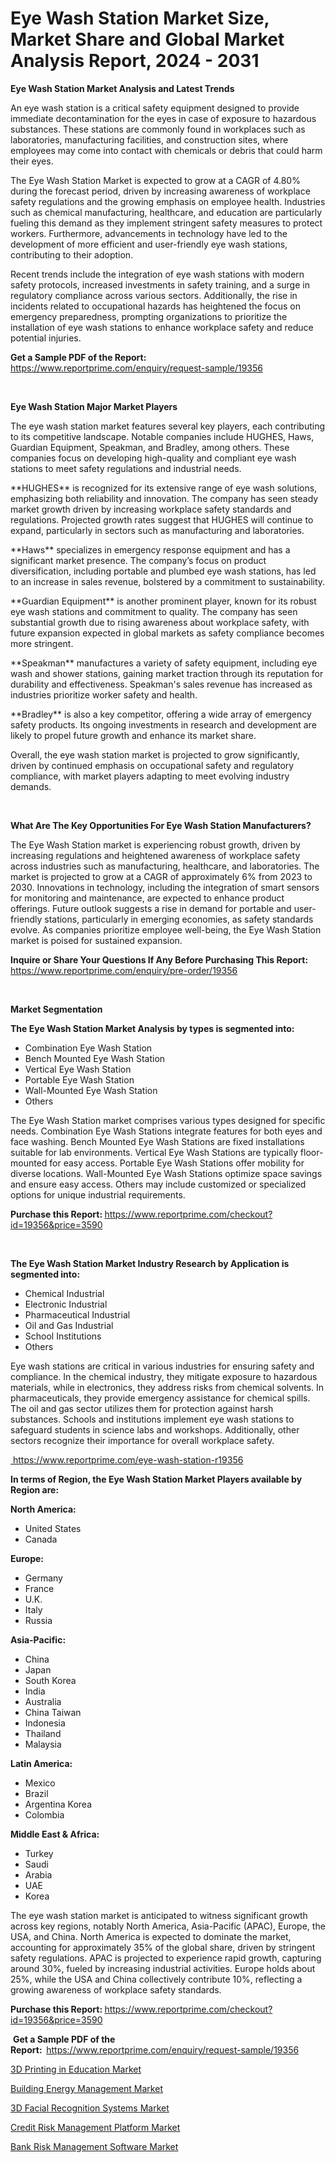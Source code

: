 <p><h1>Eye Wash Station Market Size, Market Share and Global Market Analysis Report, 2024 - 2031</h1></p><p><strong>Eye Wash Station Market Analysis and Latest Trends</strong></p>
<p><p>An eye wash station is a critical safety equipment designed to provide immediate decontamination for the eyes in case of exposure to hazardous substances. These stations are commonly found in workplaces such as laboratories, manufacturing facilities, and construction sites, where employees may come into contact with chemicals or debris that could harm their eyes. </p><p>The Eye Wash Station Market is expected to grow at a CAGR of 4.80% during the forecast period, driven by increasing awareness of workplace safety regulations and the growing emphasis on employee health. Industries such as chemical manufacturing, healthcare, and education are particularly fueling this demand as they implement stringent safety measures to protect workers. Furthermore, advancements in technology have led to the development of more efficient and user-friendly eye wash stations, contributing to their adoption. </p><p>Recent trends include the integration of eye wash stations with modern safety protocols, increased investments in safety training, and a surge in regulatory compliance across various sectors. Additionally, the rise in incidents related to occupational hazards has heightened the focus on emergency preparedness, prompting organizations to prioritize the installation of eye wash stations to enhance workplace safety and reduce potential injuries.</p></p>
<p><strong>Get a Sample PDF of the Report:&nbsp;</strong> <a href="https://www.reportprime.com/enquiry/request-sample/19356?utm_campaign=39&utm_medium=2&utm_source=Github&utm_content=ia&utm_term=23112024&utm_id=eye-wash-station">https://www.reportprime.com/enquiry/request-sample/19356</a></p>
<p>&nbsp;</p>
<p><strong>Eye Wash Station Major Market Players</strong></p>
<p><p>The eye wash station market features several key players, each contributing to its competitive landscape. Notable companies include HUGHES, Haws, Guardian Equipment, Speakman, and Bradley, among others. These companies focus on developing high-quality and compliant eye wash stations to meet safety regulations and industrial needs.</p><p>**HUGHES** is recognized for its extensive range of eye wash solutions, emphasizing both reliability and innovation. The company has seen steady market growth driven by increasing workplace safety standards and regulations. Projected growth rates suggest that HUGHES will continue to expand, particularly in sectors such as manufacturing and laboratories.</p><p>**Haws** specializes in emergency response equipment and has a significant market presence. The company’s focus on product diversification, including portable and plumbed eye wash stations, has led to an increase in sales revenue, bolstered by a commitment to sustainability.</p><p>**Guardian Equipment** is another prominent player, known for its robust eye wash stations and commitment to quality. The company has seen substantial growth due to rising awareness about workplace safety, with future expansion expected in global markets as safety compliance becomes more stringent.</p><p>**Speakman** manufactures a variety of safety equipment, including eye wash and shower stations, gaining market traction through its reputation for durability and effectiveness. Speakman's sales revenue has increased as industries prioritize worker safety and health.</p><p>**Bradley** is also a key competitor, offering a wide array of emergency safety products. Its ongoing investments in research and development are likely to propel future growth and enhance its market share.</p><p>Overall, the eye wash station market is projected to grow significantly, driven by continued emphasis on occupational safety and regulatory compliance, with market players adapting to meet evolving industry demands.</p></p>
<p>&nbsp;</p>
<p><strong>What Are The Key Opportunities For Eye Wash Station Manufacturers?</strong></p>
<p><p>The Eye Wash Station market is experiencing robust growth, driven by increasing regulations and heightened awareness of workplace safety across industries such as manufacturing, healthcare, and laboratories. The market is projected to grow at a CAGR of approximately 6% from 2023 to 2030. Innovations in technology, including the integration of smart sensors for monitoring and maintenance, are expected to enhance product offerings. Future outlook suggests a rise in demand for portable and user-friendly stations, particularly in emerging economies, as safety standards evolve. As companies prioritize employee well-being, the Eye Wash Station market is poised for sustained expansion.</p></p>
<p><strong>Inquire or Share Your Questions If Any Before Purchasing This Report:</strong> <a href="https://www.reportprime.com/enquiry/pre-order/19356?utm_campaign=39&utm_medium=2&utm_source=Github&utm_content=ia&utm_term=23112024&utm_id=eye-wash-station">https://www.reportprime.com/enquiry/pre-order/19356</a></p>
<p>&nbsp;</p>
<p><strong>Market Segmentation</strong></p>
<p><strong>The Eye Wash Station Market Analysis by types is segmented into:</strong></p>
<p><ul><li>Combination Eye Wash Station</li><li>Bench Mounted Eye Wash Station</li><li>Vertical Eye Wash Station</li><li>Portable Eye Wash Station</li><li>Wall-Mounted Eye Wash Station</li><li>Others</li></ul></p>
<p><p>The Eye Wash Station market comprises various types designed for specific needs. Combination Eye Wash Stations integrate features for both eyes and face washing. Bench Mounted Eye Wash Stations are fixed installations suitable for lab environments. Vertical Eye Wash Stations are typically floor-mounted for easy access. Portable Eye Wash Stations offer mobility for diverse locations. Wall-Mounted Eye Wash Stations optimize space savings and ensure easy access. Others may include customized or specialized options for unique industrial requirements.</p></p>
<p><strong>Purchase this Report:&nbsp;</strong><a href="https://www.reportprime.com/checkout?id=19356&price=3590&utm_campaign=39&utm_medium=2&utm_source=Github&utm_content=ia&utm_term=23112024&utm_id=eye-wash-station">https://www.reportprime.com/checkout?id=19356&price=3590</a></p>
<p>&nbsp;</p>
<p><strong>The Eye Wash Station Market Industry Research by Application is segmented into:</strong></p>
<p><ul><li>Chemical Industrial</li><li>Electronic Industrial</li><li>Pharmaceutical Industrial</li><li>Oil and Gas Industrial</li><li>School Institutions</li><li>Others</li></ul></p>
<p><p>Eye wash stations are critical in various industries for ensuring safety and compliance. In the chemical industry, they mitigate exposure to hazardous materials, while in electronics, they address risks from chemical solvents. In pharmaceuticals, they provide emergency assistance for chemical spills. The oil and gas sector utilizes them for protection against harsh substances. Schools and institutions implement eye wash stations to safeguard students in science labs and workshops. Additionally, other sectors recognize their importance for overall workplace safety.</p></p>
<p><a href="https://www.reportprime.com/eye-wash-station-r19356?utm_campaign=39&utm_medium=2&utm_source=Github&utm_content=ia&utm_term=23112024&utm_id=eye-wash-station">&nbsp;https://www.reportprime.com/eye-wash-station-r19356</a></p>
<p><strong>In terms of Region, the Eye Wash Station Market Players available by Region are:</strong></p>
<p>
    <p> <strong> North America: </strong>
        <ul>
            <li>United States</li>
            <li>Canada</li>
        </ul>
        </p> 
    <p> <strong> Europe: </strong>
        <ul>
            <li>Germany</li>
            <li>France</li>
            <li>U.K.</li>
            <li>Italy</li>
            <li>Russia</li>
        </ul>
        </p> 
    <p> <strong> Asia-Pacific: </strong>
        <ul>
            <li>China</li>
            <li>Japan</li>
            <li>South Korea</li>
            <li>India</li>
            <li>Australia</li>
            <li>China Taiwan</li>
            <li>Indonesia</li>
            <li>Thailand</li>
            <li>Malaysia</li>
        </ul>
        </p> 
    <p> <strong> Latin America: </strong>
        <ul>
            <li>Mexico</li>
            <li>Brazil</li>
            <li>Argentina Korea</li>
            <li>Colombia</li>
        </ul>
        </p> 
    <p> <strong> Middle East & Africa: </strong>
        <ul>
            <li>Turkey</li>
            <li>Saudi</li>
            <li>Arabia</li>
            <li>UAE</li>
            <li>Korea</li>
        </ul>
    </p>
    </p>
<p><p>The eye wash station market is anticipated to witness significant growth across key regions, notably North America, Asia-Pacific (APAC), Europe, the USA, and China. North America is expected to dominate the market, accounting for approximately 35% of the global share, driven by stringent safety regulations. APAC is projected to experience rapid growth, capturing around 30%, fueled by increasing industrial activities. Europe holds about 25%, while the USA and China collectively contribute 10%, reflecting a growing awareness of workplace safety standards.</p></p>
<p><strong>Purchase this Report: </strong><a href="https://www.reportprime.com/checkout?id=19356&price=3590&utm_campaign=39&utm_medium=2&utm_source=Github&utm_content=ia&utm_term=23112024&utm_id=eye-wash-station">https://www.reportprime.com/checkout?id=19356&price=3590</a></p>
<p>&nbsp;<strong>Get a Sample PDF of the Report:&nbsp;&nbsp;</strong><a href="https://www.reportprime.com/enquiry/request-sample/19356?utm_campaign=39&utm_medium=2&utm_source=Github&utm_content=ia&utm_term=23112024&utm_id=eye-wash-station">https://www.reportprime.com/enquiry/request-sample/19356</a></p>
<p><strong></strong></p>
<p><p><a href="https://www.linkedin.com/pulse/3d-printing-education-industry-projections-market-revenue-nvpre?utm_campaign=39&utm_medium=2&utm_source=Github&utm_content=ia&utm_term=23112024&utm_id=eye-wash-station">3D Printing in Education Market</a></p><p><a href="https://www.linkedin.com/pulse/projected-growth-building-energy-management-market-size-g9i2e?utm_campaign=39&utm_medium=2&utm_source=Github&utm_content=ia&utm_term=23112024&utm_id=eye-wash-station">Building Energy Management Market</a></p><p><a href="https://www.linkedin.com/pulse/3d-facial-recognition-systems-market-report-detailed-8skee?utm_campaign=39&utm_medium=2&utm_source=Github&utm_content=ia&utm_term=23112024&utm_id=eye-wash-station">3D Facial Recognition Systems Market</a></p><p><a href="https://issuu.com/reportprime-2/docs/credit-risk-management-platform-mar_e8a7334c4130c9?utm_campaign=39&utm_medium=2&utm_source=Github&utm_content=ia&utm_term=23112024&utm_id=eye-wash-station">Credit Risk Management Platform Market</a></p><p><a href="https://issuu.com/reportprime-2/docs/bank-risk-management-software-marke_005673237447d1?utm_campaign=39&utm_medium=2&utm_source=Github&utm_content=ia&utm_term=23112024&utm_id=eye-wash-station">Bank Risk Management Software Market</a></p></p>